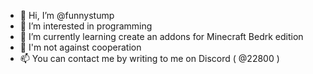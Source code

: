 - 👋 Hi, I’m @funnystump
- 👀 I’m interested in programming
- 🌱 I’m currently learning create an addons for Minecraft Bedrk edition
- 💞️ I'm not against cooperation
- 📫 You can contact me by writing to me on Discord ( @22800 )

<!---
funnystump/funnystump is a ✨ special ✨ repository because its `README.md` (this file) appears on your GitHub profile.
You can click the Preview link to take a look at your changes.
--->

